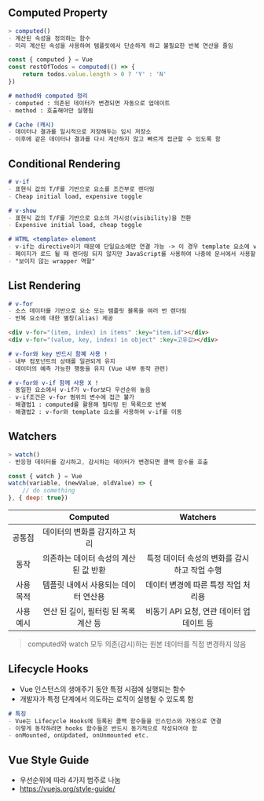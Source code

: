 ## Computed Property
```js
> computed()
- 계산된 속성을 정의하는 함수
- 미리 계산된 속성을 사용하여 템플릿에서 단순하게 하고 불필요한 반복 연산을 줄임

const { computed } = Vue
const restOfTodos = computed(() => {
    return todos.value.length > 0 ? 'Y' : 'N'
})
```

```md
# method와 computed 정리
- computed : 의존된 데이터가 변경되면 자동으로 업데이트
- method : 호출해야만 실행됨
```

```md
# Cache (캐시)
- 데이터나 결과를 일시적으로 저장해두는 임시 저장소
- 이후에 같은 데이터나 결과를 다시 계산하지 않고 빠르게 접근할 수 있도록 함
```

## Conditional Rendering
```md
# v-if
- 표현식 값의 T/F를 기반으로 요소를 조건부로 렌더링
- Cheap initial load, expensive toggle

# v-show
- 표현식 값의 T/F를 기반으로 요소의 가시성(visibility)을 전환
- Expensive initial load, cheap toggle

# HTML <template> element
- v-if는 directive이기 때문에 단일요소에만 연결 가능 -> 이 경우 template 요소에 v-if를 사용하면 하나 이상의 요소에 적용 가능
- 페이지가 로드 될 때 렌더링 되지 않지만 JavaScript를 사용하여 나중에 문서에서 사용할 수 있도록 하는 HTML을 보유하기 위한 메커니즘
- "보이지 않는 wrapper 역할"
```

## List Rendering
```md
# v-for
- 소스 데이터를 기반으로 요소 또는 템플릿 블록을 여러 번 렌더링
- 반복 요소에 대한 별칭(alias) 제공

<div v-for="(item, index) in items" :key="item.id"></div>
<div v-for="(value, key, index) in object" :key=고유값></div>

# v-for와 key 반드시 함꼐 사용 !
- 내부 컴포넌트의 상태를 일관되게 유지
- 데이터의 예측 가능한 행동을 유지 (Vue 내부 동작 관련)

# v-for와 v-if 함께 사용 X !
- 동일한 요소에서 v-if가 v-for보다 우선순위 높음
- v-if조건은 v-for 범위의 변수에 접근 불가
- 해결법1 : computed를 활용해 필터링 된 목록으로 반복
- 해결법2 : v-for와 template 요소를 사용하여 v-if를 이동
```

## Watchers
```js
> watch()
- 반응형 데이터를 감시하고, 감시하는 데이터가 변경되면 콜백 함수를 호출

const { watch } = Vue
watch(variable, (newValue, oldValue) => {
    // do something
}, { deep: true})
```

|   | Computed | Watchers |
| :-: | :--------: | :--------: |
|공통점|데이터의 변화를 감지하고 처리|
|동작|의존하는 데이터 속성의 계산된 값 반환|특정 데이터 속성의 변화를 감시하고 작업 수행|
|사용 목적|템플릿 내에서 사용되는 데이터 연산용|데이터 변경에 따른 특정 작업 처리용|
|사용 예시|연산 된 길이, 필터링 된 목록 계산 등|비동기 API 요청, 연관 데이터 업데이트 등|
> computed와 watch 모두 의존(감시)하는 원본 데이터를 직접 변경하지 않음

## Lifecycle Hooks
- Vue 인스턴스의 생애주기 동안 특정 시점에 실행되는 함수
- 개발자가 특정 단계에서 의도하는 로직이 실행될 수 있도록 함
```md
# 특징
- Vue는 Lifecycle Hooks에 등록된 콜백 함수들을 인스턴스와 자동으로 연결
- 이렇게 동작하려면 hooks 함수들은 반드시 동기적으로 작성되어야 함
- onMounted, onUpdated, onUnmounted etc.
```

## Vue Style Guide
- 우선순위에 따라 4가지 범주로 나눔
- https://vuejs.org/style-guide/